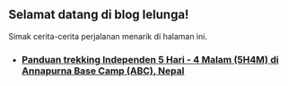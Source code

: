 ---
---

## Selamat datang di blog lelunga!
Simak cerita-cerita perjalanan menarik di halaman ini.

- ### [Panduan trekking Independen 5 Hari - 4 Malam (5H4M) di Annapurna Base Camp (ABC), Nepal](/posts/trekking-independen-ke-annapurna-base-camp)
